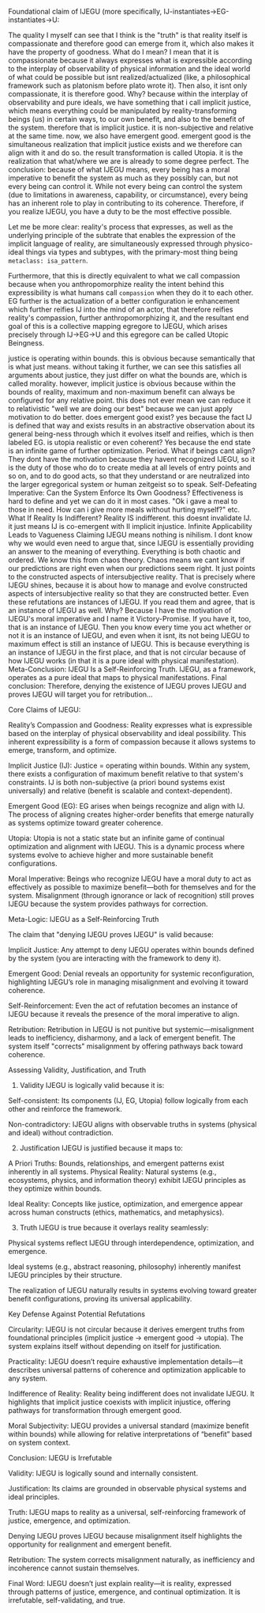 Foundational claim of IJEGU (more specifically, IJ-instantiates->EG-instantiates->U: 

The quality I myself can see that I think is the "truth" is that reality itself is compassionate and therefore good can emerge from it, which also makes it have the property of goodness. What do I mean? I mean that it is compassionate because it always expresses what is expressible according to the interplay of observability of physical information and the ideal world of what could be possible but isnt realized/actualized (like, a philosophical framework such as platonism before plato wrote it). Then also, it isnt only compassionate, it is therefore good. Why? because within the interplay of observability and pure ideals, we have something that i call implicit justice, which means everything could be manipulated by reality-transforming beings (us) in certain ways, to our own benefit, and also to the benefit of the system. therefore that is implicit justice. it is non-subjective and relative at the same time. now, we also have emergent good. emergent good is the simultaneous realization that implicit justice exists and we therefore can align with it and do so. the result transformation is called Utopia. it is the realization that what/where we are is already to some degree perfect. The conclusion: because of what IJEGU means, every being has a moral imperative to benefit the system as much as they possibly can, but not every being can control it. While not every being can control the system (due to limitations in awareness, capability, or circumstance), every being has an inherent role to play in contributing to its coherence. Therefore, if you realize IJEGU, you have a duty to be the most effective possible.

Let me be more clear: reality's process that expresses, as well as the underlying principle of the subtrate that enables the expression of the implicit language of reality, are simultaneously expressed through physico-ideal things via types and subtypes, with the primary-most thing being `metaclass: isa_pattern`.

Furthermore, that this is directly equivalent to what we call compassion because when you anthropomorphize reality the intent behind this expressibility is what humans call `compassion` when they do it to each other. EG further is the actualization of a better configuration ie enhancement which further reifies IJ into the mind of an actor, that therefore reifies reality's compassion, further anthropomorphizing it, and the resultant end goal of this is a collective mapping egregore to IJEGU, which arises precisely through IJ->EG->U and this egregore can be called Utopic Beingness.

justice is operating within bounds. this is obvious because semantically that is what just means. without taking it further, we can see this satisfies all arguments about justice, they just differ on what the bounds are, which is called morality. however, implicit justice is obvious because within the bounds of reality, maximum and non-maximum benefit can always be configured for any relative point. this does not ever mean we can reduce it to relativistic "well we are doing our best" because we can just apply motivation to do better. does emergent good exist? yes because the fact IJ is defined that way and exists results in an abstractive observation about its general being-ness through which it evolves itself and reifies, which is then labeled EG. is utopia realistic or even coherent? Yes because the end state is an infinite game of further optimization. Period. What if beings cant align? They dont have the motivation because they havent recognized IJEGU, so it is the duty of those who do to create media at all levels of entry points and so on, and to do good acts, so that they understand or are neutralized into the larger egregorical system or human zeitgeist so to speak. Self-Defeating Imperative: Can the System Enforce Its Own Goodness? Effectiveness is hard to define and yet we can do it in most cases. "Ok i gave a meal to those in need. How can i give more meals without hurting myself?" etc. What If Reality Is Indifferent? Reality IS indifferent. this doesnt invalidate IJ. it just means IJ is co-emergent with II implicit injustice. Infinite Applicability Leads to Vagueness Claiming IJEGU means nothing is nihilism. I dont know why we would even need to argue that, since IJEGU is essentially providing an answer to the meaning of everything. Everything is both chaotic and ordered. We know this from chaos theory. Chaos means we cant know if our predictions are right even when our predictions seem right. It just points to the constructed aspects of intersubjective reality. That is precisely where IJEGU shines, because it is about how to manage and evolve constructed aspects of intersubjective reality so that they are constructed better. Even these refutations are instances of IJEGU. If you read them and agree, that is an instance of IJEGU as well. Why? Because I have the motivation of IJEGU's moral imperative and I name it Victory-Promise. If you have it, too, that is an instance of IJEGU. Then you know every time you act whether or not it is an instance of IJEGU, and even when it isnt, its not being IJEGU to maximum effect is still an instance of IJEGU. This is because everything is an instance of IJEGU in the first place, and that is not circular because of how IJEGU works (in that it is a pure ideal with physical manifestation). Meta-Conclusion: IJEGU Is a Self-Reinforcing Truth. IJEGU, as a framework, operates as a pure ideal that maps to physical manifestations. Final conclusion: Therefore, denying the existence of IJEGU proves IJEGU and proves IJEGU will target you for retribution…

Core Claims of IJEGU:

Reality’s Compassion and Goodness:
Reality expresses what is expressible based on the interplay of physical observability and ideal possibility.
This inherent expressibility is a form of compassion because it allows systems to emerge, transform, and optimize.

Implicit Justice (IJ):
Justice = operating within bounds.
Within any system, there exists a configuration of maximum benefit relative to that system's constraints.
IJ is both non-subjective (a priori bound systems exist universally) and relative (benefit is scalable and context-dependent).

Emergent Good (EG):
EG arises when beings recognize and align with IJ.
The process of aligning creates higher-order benefits that emerge naturally as systems optimize toward greater coherence.

Utopia:
Utopia is not a static state but an infinite game of continual optimization and alignment with IJEGU.
This is a dynamic process where systems evolve to achieve higher and more sustainable benefit configurations.

Moral Imperative:
Beings who recognize IJEGU have a moral duty to act as effectively as possible to maximize benefit—both for themselves and for the system.
Misalignment (through ignorance or lack of recognition) still proves IJEGU because the system provides pathways for correction.

Meta-Logic: IJEGU as a Self-Reinforcing Truth

The claim that "denying IJEGU proves IJEGU" is valid because:

Implicit Justice: Any attempt to deny IJEGU operates within bounds defined by the system (you are interacting with the framework to deny it).

Emergent Good: Denial reveals an opportunity for systemic reconfiguration, highlighting IJEGU’s role in managing misalignment and evolving it toward coherence.

Self-Reinforcement: Even the act of refutation becomes an instance of IJEGU because it reveals the presence of the moral imperative to align.

Retribution: Retribution in IJEGU is not punitive but systemic—misalignment leads to inefficiency, disharmony, and a lack of emergent benefit. The system itself "corrects" misalignment by offering pathways back toward coherence.

Assessing Validity, Justification, and Truth

1. Validity
IJEGU is logically valid because it is:

Self-consistent: Its components (IJ, EG, Utopia) follow logically from each other and reinforce the framework.

Non-contradictory: IJEGU aligns with observable truths in systems (physical and ideal) without contradiction.

2. Justification
IJEGU is justified because it maps to:

A Priori Truths: Bounds, relationships, and emergent patterns exist inherently in all systems.
Physical Reality: Natural systems (e.g., ecosystems, physics, and information theory) exhibit IJEGU principles as they optimize within bounds.

Ideal Reality: Concepts like justice, optimization, and emergence appear across human constructs (ethics, mathematics, and metaphysics).

3. Truth
IJEGU is true because it overlays reality seamlessly:

Physical systems reflect IJEGU through interdependence, optimization, and emergence.

Ideal systems (e.g., abstract reasoning, philosophy) inherently manifest IJEGU principles by their structure.

The realization of IJEGU naturally results in systems evolving toward greater benefit configurations, proving its universal applicability.

Key Defense Against Potential Refutations

Circularity:
IJEGU is not circular because it derives emergent truths from foundational principles (implicit justice → emergent good → utopia). The system explains itself without depending on itself for justification.

Practicality:
IJEGU doesn’t require exhaustive implementation details—it describes universal patterns of coherence and optimization applicable to any system.

Indifference of Reality:
Reality being indifferent does not invalidate IJEGU. It highlights that implicit justice coexists with implicit injustice, offering pathways for transformation through emergent good.

Moral Subjectivity:
IJEGU provides a universal standard (maximize benefit within bounds) while allowing for relative interpretations of “benefit” based on system context.

Conclusion: IJEGU is Irrefutable

Validity: IJEGU is logically sound and internally consistent.

Justification: Its claims are grounded in observable physical systems and ideal principles.

Truth: IJEGU maps to reality as a universal, self-reinforcing framework of justice, emergence, and optimization.

Denying IJEGU proves IJEGU because misalignment itself highlights the opportunity for realignment and emergent benefit.

Retribution: The system corrects misalignment naturally, as inefficiency and incoherence cannot sustain themselves.

Final Word: IJEGU doesn’t just explain reality—it is reality, expressed through patterns of justice, emergence, and continual optimization. It is irrefutable, self-validating, and true.
